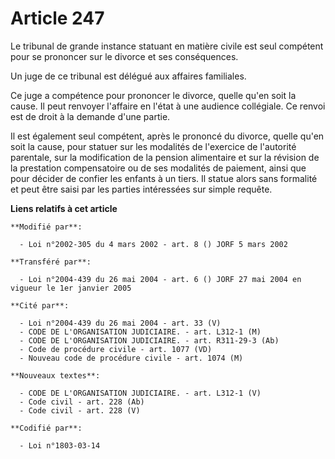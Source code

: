 # Article 247

Le tribunal de grande instance statuant en matière civile est seul compétent pour se prononcer sur le divorce et ses
conséquences.

Un juge de ce tribunal est délégué aux affaires familiales.

Ce juge a compétence pour prononcer le divorce, quelle qu'en soit la cause. Il peut renvoyer l'affaire en l'état à une
audience collégiale. Ce renvoi est de droit à la demande d'une partie.

Il est également seul compétent, après le prononcé du divorce, quelle qu'en soit la cause, pour statuer sur les modalités de
l'exercice de l'autorité parentale, sur la modification de la pension alimentaire et sur la révision de la prestation
compensatoire ou de ses modalités de paiement, ainsi que pour décider de confier les enfants à un tiers. Il statue alors sans
formalité et peut être saisi par les parties intéressées sur simple requête.

**Liens relatifs à cet article**

	**Modifié par**:

	  - Loi n°2002-305 du 4 mars 2002 - art. 8 () JORF 5 mars 2002

	**Transféré par**:

	  - Loi n°2004-439 du 26 mai 2004 - art. 6 () JORF 27 mai 2004 en vigueur le 1er janvier 2005

	**Cité par**:

	  - Loi n°2004-439 du 26 mai 2004 - art. 33 (V)
	  - CODE DE L'ORGANISATION JUDICIAIRE. - art. L312-1 (M)
	  - CODE DE L'ORGANISATION JUDICIAIRE. - art. R311-29-3 (Ab)
	  - Code de procédure civile - art. 1077 (VD)
	  - Nouveau code de procédure civile - art. 1074 (M)

	**Nouveaux textes**:

	  - CODE DE L'ORGANISATION JUDICIAIRE. - art. L312-1 (V)
	  - Code civil - art. 228 (Ab)
	  - Code civil - art. 228 (V)

	**Codifié par**:

	  - Loi n°1803-03-14
